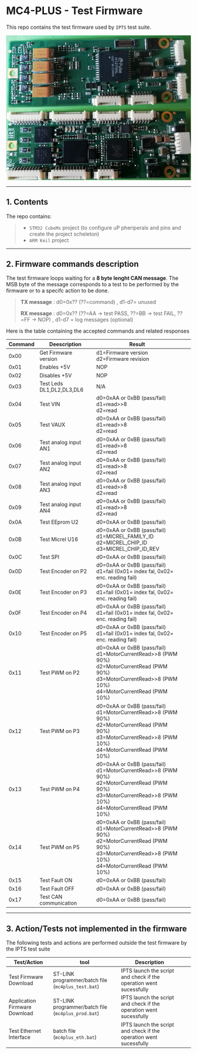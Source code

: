 # MC4-PLUS - Test Firmware 

This repo contains the test firmware used by `IPTS` test suite.

![fig.1 Mc4Plus](img/fig_1_mc4plus.png)

---

## 1. Contents

The repo contains:

>- ``STM32 CubeMx`` project (to configure uP pheriperals and pins and create the project scheleton)
>- ``ARM Keil`` project

---

## 2. Firmware commands description

The test firmware loops waiting for a **8 byte lenght CAN message**.
 The MSB byte of the message corresponds to a test to be performed by the firmware or to a specifc action to be done.

>**TX message**    : d0=0x?? (??=command) , d1-d7= unused
>
>**RX message**     : d0=0x?? (??=AA -> test PASS, ??=BB -> test FAIL, ??=FF -> NOP) , d1-d7 = log messages (optional)


Here is the table containing the accepted commands and related responses

| Command | Deescription | Result |  |  |
|---|---|---|---|---|
| 0x00 | Get Firmware version | d1=Firmware version <br> d2=Firmware revision|  |  |
| 0x01 | Enables +5V | NOP |  |  |
| 0x02 | Disables +5V | NOP |  |  |
| 0x03 | Test Leds DL1,DL2,DL3,DL6| N/A |  |  |
| 0x04 | Test VIN| d0=0xAA or 0xBB (pass/fail) <br> d1=read>>8 <br> d2=read |  |  |
| 0x05 | Test VAUX| d0=0xAA or 0xBB (pass/fail) <br> d1=read>>8 <br> d2=read |  |  |
| 0x06 | Test analog input AN1| d0=0xAA or 0xBB (pass/fail) <br> d1=read>>8 <br> d2=read |  |  |
| 0x07 | Test analog input AN2| d0=0xAA or 0xBB (pass/fail) <br> d1=read>>8 <br> d2=read |  |  |
| 0x08 | Test analog input AN3| d0=0xAA or 0xBB (pass/fail) <br> d1=read>>8 <br> d2=read |  |  |
| 0x09 | Test analog input AN4| d0=0xAA or 0xBB (pass/fail) <br> d1=read>>8 <br> d2=read |  |  |
| 0x0A | Test EEprom U2| d0=0xAA or 0xBB (pass/fail) |  |  |
| 0x0B | Test Micrel U16| d0=0xAA or 0xBB (pass/fail) <br> d1=MICREL_FAMILY_ID <br> d2=MICREL_CHIP_ID <br> d3=MICREL_CHIP_ID_REV|  |  |
| 0x0C | Test SPI| d0=0xAA or 0xBB (pass/fail) |  |  |
| 0x0D | Test Encoder on P2| d0=0xAA or 0xBB (pass/fail) <br> d1=fail (0x01= index fal, 0x02= enc. reading fail) |  |  |
| 0x0E | Test Encoder on P3| d0=0xAA or 0xBB (pass/fail) <br> d1=fail (0x01= index fal, 0x02= enc. reading fail) |  |  |
| 0x0F | Test Encoder on P4| d0=0xAA or 0xBB (pass/fail) <br> d1=fail (0x01= index fal, 0x02= enc. reading fail) |  |  |
| 0x10 | Test Encoder on P5| d0=0xAA or 0xBB (pass/fail) <br> d1=fail (0x01= index fal, 0x02= enc. reading fail) |  |  |
| 0x11 | Test PWM on P2| d0=0xAA or 0xBB (pass/fail) <br> d1=MotorCurrentRead>>8 (PWM 90%)<br> d2=MotorCurrentRead (PWM 90%) <br> d3=MotorCurrentRead>>8 (PWM 10%)<br> d4=MotorCurrentRead (PWM 10%) |  |  |
| 0x12 | Test PWM on P3| d0=0xAA or 0xBB (pass/fail) <br> d1=MotorCurrentRead>>8 (PWM 90%)<br> d2=MotorCurrentRead (PWM 90%) <br> d3=MotorCurrentRead>>8 (PWM 10%)<br> d4=MotorCurrentRead (PWM 10%) |  |  |
| 0x13 | Test PWM on P4| d0=0xAA or 0xBB (pass/fail) <br> d1=MotorCurrentRead>>8 (PWM 90%)<br> d2=MotorCurrentRead (PWM 90%) <br> d3=MotorCurrentRead>>8 (PWM 10%)<br> d4=MotorCurrentRead (PWM 10%) |  |  |
| 0x14 | Test PWM on P5| d0=0xAA or 0xBB (pass/fail) <br> d1=MotorCurrentRead>>8 (PWM 90%)<br> d2=MotorCurrentRead (PWM 90%) <br> d3=MotorCurrentRead>>8 (PWM 10%)<br> d4=MotorCurrentRead (PWM 10%) |  |  |
| 0x15 | Test Fault ON| d0=0xAA or 0xBB (pass/fail) |  |  |
| 0x16 | Test Fault OFF| d0=0xAA or 0xBB (pass/fail) |  |  |
| 0x17 | Test CAN communication| d0=0xAA or 0xBB (pass/fail) |  |  |

---

## 3. Action/Tests not implemented in the firmware

The following tests and actions are performed outside the test firmware by the IPTS test suite

| Test/Action | tool | Description |  |  |
|---|---|---|---|---|
| Test Firmware Download | ST-LINK programmer/batch file (``mc4plus_test.bat``) | IPTS launch the script and check if the operation went sucessfully|  |  |
| Application Firmware Download | ST-LINK programmer/batch file (``mc4plus_prod.bat``) | IPTS launch the script and check if the operation went sucessfully|  |  |
| Test Ethernet Interface | batch file (``mc4plus_eth.bat``) | IPTS launch the script and check if the operation went sucessfully|  |  |
